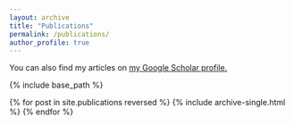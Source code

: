 ```yaml
---
layout: archive
title: "Publications"
permalink: /publications/
author_profile: true
---
```


You can also find my articles on <u><a href="https://scholar.google.com/citations?user=qTJqyyIAAAAJ&hl=en">my Google Scholar profile</a>.</u>

{% include base_path %}

{% for post in site.publications reversed %}
  {% include archive-single.html %}
{% endfor %}

